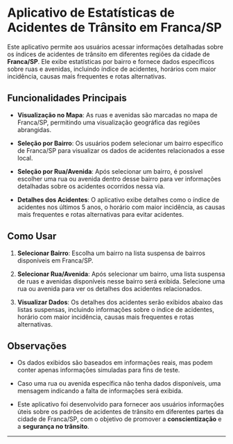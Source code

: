 # Aplicativo de Estatísticas de Acidentes de Trânsito em Franca/SP

Este aplicativo permite aos usuários acessar informações detalhadas sobre os índices de acidentes de trânsito em diferentes regiões da cidade de **Franca/SP**. Ele exibe estatísticas por bairro e fornece dados específicos sobre ruas e avenidas, incluindo índice de acidentes, horários com maior incidência, causas mais frequentes e rotas alternativas.

## Funcionalidades Principais

- **Visualização no Mapa**: As ruas e avenidas são marcadas no mapa de Franca/SP, permitindo uma visualização geográfica das regiões abrangidas.

- **Seleção por Bairro**: Os usuários podem selecionar um bairro específico de Franca/SP para visualizar os dados de acidentes relacionados a esse local.

- **Seleção por Rua/Avenida**: Após selecionar um bairro, é possível escolher uma rua ou avenida dentro desse bairro para ver informações detalhadas sobre os acidentes ocorridos nessa via.

- **Detalhes dos Acidentes**: O aplicativo exibe detalhes como o índice de acidentes nos últimos 5 anos, o horário com maior incidência, as causas mais frequentes e rotas alternativas para evitar acidentes.

## Como Usar

1. **Selecionar Bairro**: Escolha um bairro na lista suspensa de bairros disponíveis em Franca/SP.

2. **Selecionar Rua/Avenida**: Após selecionar um bairro, uma lista suspensa de ruas e avenidas disponíveis nesse bairro será exibida. Selecione uma rua ou avenida para ver os detalhes dos acidentes relacionados.

3. **Visualizar Dados**: Os detalhes dos acidentes serão exibidos abaixo das listas suspensas, incluindo informações sobre o índice de acidentes, horário com maior incidência, causas mais frequentes e rotas alternativas.

## Observações

- Os dados exibidos são baseados em informações reais, mas podem conter apenas informações simuladas para fins de teste.

- Caso uma rua ou avenida específica não tenha dados disponíveis, uma mensagem indicando a falta de informações será exibida.

- Este aplicativo foi desenvolvido para fornecer aos usuários informações úteis sobre os padrões de acidentes de trânsito em diferentes partes da cidade de Franca/SP, com o objetivo de promover a **conscientização** e a **segurança no trânsito**.

--- 
